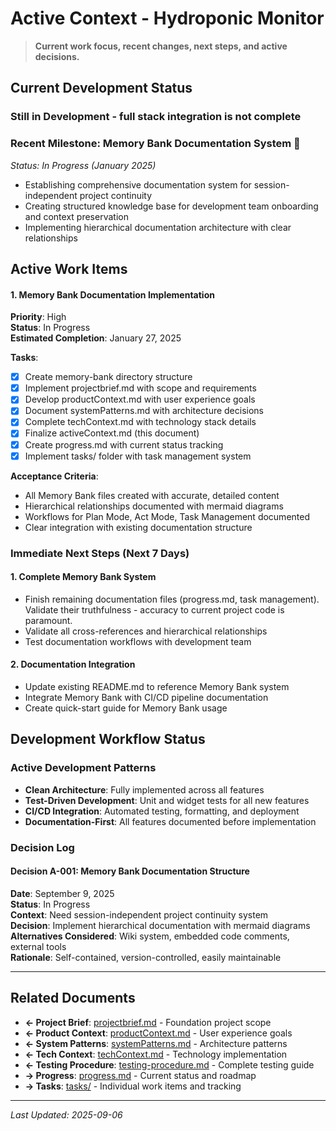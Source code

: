 # Active Context - Hydroponic Monitor

> **Current work focus, recent changes, next steps, and active decisions.**

## Current Development Status

### Still in Development - full stack integration is not complete

### Recent Milestone: **Memory Bank Documentation System** 🎯
*Status: In Progress (January 2025)*
- Establishing comprehensive documentation system for session-independent project continuity
- Creating structured knowledge base for development team onboarding and context preservation
- Implementing hierarchical documentation architecture with clear relationships

## Active Work Items

#### 1. Memory Bank Documentation Implementation
**Priority**: High  
**Status**: In Progress  
**Estimated Completion**: January 27, 2025

**Tasks**:
- [x] Create memory-bank directory structure
- [x] Implement projectbrief.md with scope and requirements
- [x] Develop productContext.md with user experience goals
- [x] Document systemPatterns.md with architecture decisions  
- [x] Complete techContext.md with technology stack details
- [x] Finalize activeContext.md (this document)
- [x] Create progress.md with current status tracking
- [x] Implement tasks/ folder with task management system

**Acceptance Criteria**:
- All Memory Bank files created with accurate, detailed content
- Hierarchical relationships documented with mermaid diagrams
- Workflows for Plan Mode, Act Mode, Task Management documented
- Clear integration with existing documentation structure

### Immediate Next Steps (Next 7 Days)

#### 1. Complete Memory Bank System
- Finish remaining documentation files (progress.md, task management). Validate their truthfulness - accuracy to current project code is paramount. 
- Validate all cross-references and hierarchical relationships
- Test documentation workflows with development team

#### 2. Documentation Integration
- Update existing README.md to reference Memory Bank system
- Integrate Memory Bank with CI/CD pipeline documentation
- Create quick-start guide for Memory Bank usage

## Development Workflow Status

### Active Development Patterns
- **Clean Architecture**: Fully implemented across all features
- **Test-Driven Development**: Unit and widget tests for all new features
- **CI/CD Integration**: Automated testing, formatting, and deployment
- **Documentation-First**: All features documented before implementation

### Decision Log

#### Decision A-001: Memory Bank Documentation Structure
**Date**: September 9, 2025  
**Status**: In Progress  
**Context**: Need session-independent project continuity system  
**Decision**: Implement hierarchical documentation with mermaid diagrams  
**Alternatives Considered**: Wiki system, embedded code comments, external tools  
**Rationale**: Self-contained, version-controlled, easily maintainable  

---


## Related Documents
- **← Project Brief**: [projectbrief.md](./projectbrief.md) - Foundation project scope
- **← Product Context**: [productContext.md](./productContext.md) - User experience goals
- **← System Patterns**: [systemPatterns.md](./systemPatterns.md) - Architecture patterns  
- **← Tech Context**: [techContext.md](./techContext.md) - Technology implementation
- **← Testing Procedure**: [testing-procedure.md](./testing-procedure.md) - Complete testing guide
- **→ Progress**: [progress.md](./progress.md) - Current status and roadmap
- **→ Tasks**: [tasks/](./tasks/) - Individual work items and tracking

---
*Last Updated: 2025-09-06*